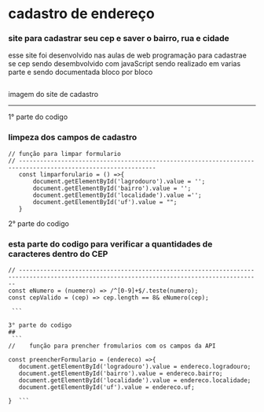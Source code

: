 # cadastro de endereço

### site para cadastrar seu cep e saver o bairro, rua e cidade 
esse site foi desenvolvido nas aulas de web programação para cadastrae se cep sendo desembvolvido com javaScript sendo realizado em varias parte e sendo documentada bloco por bloco 

![]()




imagem do site de cadastro
_______________________________________________________________________________________________________________________________
1° parte do codigo
### limpeza dos campos de cadastro
 ```
 // função para limpar formulario
// -------------------------------------------------------------------------------------------------------------
    const limparforulario = () =>{
        document.getElementById('lagrodouro').value = '';
        document.getElementById('bairro').value = '';
        document.getElementById('localidade').value ='';
        document.getElementById('uf').value = "";
    }
  ```


  2° parte do codigo

  ### esta parte do codigo para verificar a quantidades de caracteres dentro do CEP
   ```// lenth e uma propiedade que verifica a quantidade de careacteres dentro do argumento cep
// -------------------------------------------------------------------------------------------------------------------------------------------
   const eNumero = (nuemero) => /^[0-9]+$/.teste(numero);
   const cepValido = (cep) => cep.length == 8& eNumero(cep);

    ```

   3° parte do codigo
 ##
    ```
   //    função para prencher fromularios com os campos da API

  const preencherFormulario = (endereco) =>{
      document.getElementById('logradouro').value = endereco.logradouro;
      document.getElementById('bairro').value = endereco.bairro;
      document.getElementById('localidade').value = endereco.localidade;
      document.getElementById('uf').value = endereco.uf;

}  ```